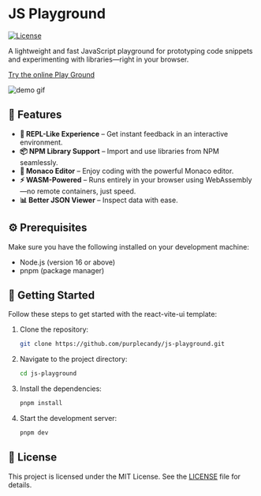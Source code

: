 # JS Playground

[![License](https://img.shields.io/badge/license-MIT-blue.svg)](https://github.com/purplecandy/js-playground/blob/main/LICENSE)

A lightweight and fast JavaScript playground for prototyping code snippets and experimenting with libraries—right in your browser.

[Try the online Play Ground](https://js.kibibyte.in/)

![demo gif](https://res.cloudinary.com/kibibyte/image/upload/v1740757109/ezgif-11c57226ddfd07_mu05uw.gif)

## 🎉 Features

- **🔁 REPL-Like Experience** – Get instant feedback in an interactive environment.
- **📦 NPM Library Support** – Import and use libraries from NPM seamlessly.
- **📝 Monaco Editor** – Enjoy coding with the powerful Monaco editor.
- **⚡ WASM-Powered** – Runs entirely in your browser using WebAssembly—no remote containers, just speed.
- **📊 Better JSON Viewer** – Inspect data with ease.

## ⚙️ Prerequisites

Make sure you have the following installed on your development machine:

- Node.js (version 16 or above)
- pnpm (package manager)

## 🚀 Getting Started

Follow these steps to get started with the react-vite-ui template:

1. Clone the repository:

   ```bash
   git clone https://github.com/purplecandy/js-playground.git
   ```

2. Navigate to the project directory:

   ```bash
   cd js-playground
   ```

3. Install the dependencies:

   ```bash
   pnpm install
   ```

4. Start the development server:

   ```bash
   pnpm dev
   ```

## 📄 License

This project is licensed under the MIT License. See the [LICENSE](https://choosealicense.com/licenses/mit/) file for details.
